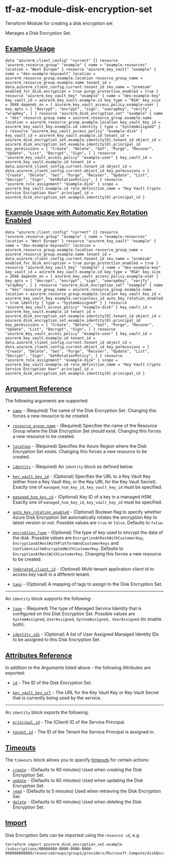 # tf-az-module-disk-encryption-set
Terraform Module for creating a disk encryption set 

Manages a Disk Encryption Set.

## [Example Usage](https://registry.terraform.io/providers/hashicorp/azurerm/latest/docs/resources/disk_encryption_set#example-usage)

```hcl
data "azurerm_client_config" "current" {} resource "azurerm_resource_group" "example" { name = "example-resources" location = "West Europe" } resource "azurerm_key_vault" "example" { name = "des-example-keyvault" location = azurerm_resource_group.example.location resource_group_name = azurerm_resource_group.example.name tenant_id = data.azurerm_client_config.current.tenant_id sku_name = "premium" enabled_for_disk_encryption = true purge_protection_enabled = true } resource "azurerm_key_vault_key" "example" { name = "des-example-key" key_vault_id = azurerm_key_vault.example.id key_type = "RSA" key_size = 2048 depends_on = [ azurerm_key_vault_access_policy.example-user ] key_opts = [ "decrypt", "encrypt", "sign", "unwrapKey", "verify", "wrapKey", ] } resource "azurerm_disk_encryption_set" "example" { name = "des" resource_group_name = azurerm_resource_group.example.name location = azurerm_resource_group.example.location key_vault_key_id = azurerm_key_vault_key.example.id identity { type = "SystemAssigned" } } resource "azurerm_key_vault_access_policy" "example-disk" { key_vault_id = azurerm_key_vault.example.id tenant_id = azurerm_disk_encryption_set.example.identity[0].tenant_id object_id = azurerm_disk_encryption_set.example.identity[0].principal_id key_permissions = [ "Create", "Delete", "Get", "Purge", "Recover", "Update", "List", "Decrypt", "Sign", ] } resource "azurerm_key_vault_access_policy" "example-user" { key_vault_id = azurerm_key_vault.example.id tenant_id = data.azurerm_client_config.current.tenant_id object_id = data.azurerm_client_config.current.object_id key_permissions = [ "Create", "Delete", "Get", "Purge", "Recover", "Update", "List", "Decrypt", "Sign", "GetRotationPolicy", ] } resource "azurerm_role_assignment" "example-disk" { scope = azurerm_key_vault.example.id role_definition_name = "Key Vault Crypto Service Encryption User" principal_id = azurerm_disk_encryption_set.example.identity[0].principal_id }
```

## [Example Usage with Automatic Key Rotation Enabled](https://registry.terraform.io/providers/hashicorp/azurerm/latest/docs/resources/disk_encryption_set#example-usage-with-automatic-key-rotation-enabled)

```hcl
data "azurerm_client_config" "current" {} resource "azurerm_resource_group" "example" { name = "example-resources" location = "West Europe" } resource "azurerm_key_vault" "example" { name = "des-example-keyvault" location = azurerm_resource_group.example.location resource_group_name = azurerm_resource_group.example.name tenant_id = data.azurerm_client_config.current.tenant_id sku_name = "premium" enabled_for_disk_encryption = true purge_protection_enabled = true } resource "azurerm_key_vault_key" "example" { name = "des-example-key" key_vault_id = azurerm_key_vault.example.id key_type = "RSA" key_size = 2048 depends_on = [ azurerm_key_vault_access_policy.example-user ] key_opts = [ "decrypt", "encrypt", "sign", "unwrapKey", "verify", "wrapKey", ] } resource "azurerm_disk_encryption_set" "example" { name = "des" resource_group_name = azurerm_resource_group.example.name location = azurerm_resource_group.example.location key_vault_key_id = azurerm_key_vault_key.example.versionless_id auto_key_rotation_enabled = true identity { type = "SystemAssigned" } } resource "azurerm_key_vault_access_policy" "example-disk" { key_vault_id = azurerm_key_vault.example.id tenant_id = azurerm_disk_encryption_set.example.identity[0].tenant_id object_id = azurerm_disk_encryption_set.example.identity[0].principal_id key_permissions = [ "Create", "Delete", "Get", "Purge", "Recover", "Update", "List", "Decrypt", "Sign", ] } resource "azurerm_key_vault_access_policy" "example-user" { key_vault_id = azurerm_key_vault.example.id tenant_id = data.azurerm_client_config.current.tenant_id object_id = data.azurerm_client_config.current.object_id key_permissions = [ "Create", "Delete", "Get", "Purge", "Recover", "Update", "List", "Decrypt", "Sign", "GetRotationPolicy", ] } resource "azurerm_role_assignment" "example-disk" { scope = azurerm_key_vault.example.id role_definition_name = "Key Vault Crypto Service Encryption User" principal_id = azurerm_disk_encryption_set.example.identity[0].principal_id }
```

## [Argument Reference](https://registry.terraform.io/providers/hashicorp/azurerm/latest/docs/resources/disk_encryption_set#argument-reference)

The following arguments are supported:

-   [`name`](https://registry.terraform.io/providers/hashicorp/azurerm/latest/docs/resources/disk_encryption_set#name-1) - (Required) The name of the Disk Encryption Set. Changing this forces a new resource to be created.
    
-   [`resource_group_name`](https://registry.terraform.io/providers/hashicorp/azurerm/latest/docs/resources/disk_encryption_set#resource_group_name-1) - (Required) Specifies the name of the Resource Group where the Disk Encryption Set should exist. Changing this forces a new resource to be created.
    
-   [`location`](https://registry.terraform.io/providers/hashicorp/azurerm/latest/docs/resources/disk_encryption_set#location-1) - (Required) Specifies the Azure Region where the Disk Encryption Set exists. Changing this forces a new resource to be created.
    
-   [`identity`](https://registry.terraform.io/providers/hashicorp/azurerm/latest/docs/resources/disk_encryption_set#identity-1) - (Required) An `identity` block as defined below.
    
-   [`key_vault_key_id`](https://registry.terraform.io/providers/hashicorp/azurerm/latest/docs/resources/disk_encryption_set#key_vault_key_id-1) - (Optional) Specifies the URL to a Key Vault Key (either from a Key Vault Key, or the Key URL for the Key Vault Secret). Exactly one of `managed_hsm_key_id`, `key_vault_key_id` must be specified.
    

-   [`managed_hsm_key_id`](https://registry.terraform.io/providers/hashicorp/azurerm/latest/docs/resources/disk_encryption_set#managed_hsm_key_id-1) - (Optional) Key ID of a key in a managed HSM. Exactly one of `managed_hsm_key_id`, `key_vault_key_id` must be specified.
    
-   [`auto_key_rotation_enabled`](https://registry.terraform.io/providers/hashicorp/azurerm/latest/docs/resources/disk_encryption_set#auto_key_rotation_enabled-1) - (Optional) Boolean flag to specify whether Azure Disk Encryption Set automatically rotates the encryption Key to latest version or not. Possible values are `true` or `false`. Defaults to `false`.
    

-   [`encryption_type`](https://registry.terraform.io/providers/hashicorp/azurerm/latest/docs/resources/disk_encryption_set#encryption_type-1) - (Optional) The type of key used to encrypt the data of the disk. Possible values are `EncryptionAtRestWithCustomerKey`, `EncryptionAtRestWithPlatformAndCustomerKeys` and `ConfidentialVmEncryptedWithCustomerKey`. Defaults to `EncryptionAtRestWithCustomerKey`. Changing this forces a new resource to be created.
    
-   [`federated_client_id`](https://registry.terraform.io/providers/hashicorp/azurerm/latest/docs/resources/disk_encryption_set#federated_client_id-1) - (Optional) Multi-tenant application client id to access key vault in a different tenant.
    
-   [`tags`](https://registry.terraform.io/providers/hashicorp/azurerm/latest/docs/resources/disk_encryption_set#tags-1) - (Optional) A mapping of tags to assign to the Disk Encryption Set.
    

___

An `identity` block supports the following:

-   [`type`](https://registry.terraform.io/providers/hashicorp/azurerm/latest/docs/resources/disk_encryption_set#type-1) - (Required) The type of Managed Service Identity that is configured on this Disk Encryption Set. Possible values are `SystemAssigned`, `UserAssigned`, `SystemAssigned, UserAssigned` (to enable both).
    
-   [`identity_ids`](https://registry.terraform.io/providers/hashicorp/azurerm/latest/docs/resources/disk_encryption_set#identity_ids-1) - (Optional) A list of User Assigned Managed Identity IDs to be assigned to this Disk Encryption Set.
    

## [Attributes Reference](https://registry.terraform.io/providers/hashicorp/azurerm/latest/docs/resources/disk_encryption_set#attributes-reference)

In addition to the Arguments listed above - the following Attributes are exported:

-   [`id`](https://registry.terraform.io/providers/hashicorp/azurerm/latest/docs/resources/disk_encryption_set#id-1) - The ID of the Disk Encryption Set.
    
-   [`key_vault_key_url`](https://registry.terraform.io/providers/hashicorp/azurerm/latest/docs/resources/disk_encryption_set#key_vault_key_url-1) - The URL for the Key Vault Key or Key Vault Secret that is currently being used by the service.
    

___

An `identity` block exports the following:

-   [`principal_id`](https://registry.terraform.io/providers/hashicorp/azurerm/latest/docs/resources/disk_encryption_set#principal_id-1) - The (Client) ID of the Service Principal.
    
-   [`tenant_id`](https://registry.terraform.io/providers/hashicorp/azurerm/latest/docs/resources/disk_encryption_set#tenant_id-2) - The ID of the Tenant the Service Principal is assigned in.
    

## [Timeouts](https://registry.terraform.io/providers/hashicorp/azurerm/latest/docs/resources/disk_encryption_set#timeouts)

The `timeouts` block allows you to specify [timeouts](https://www.terraform.io/language/resources/syntax#operation-timeouts) for certain actions:

-   [`create`](https://registry.terraform.io/providers/hashicorp/azurerm/latest/docs/resources/disk_encryption_set#create-1) - (Defaults to 60 minutes) Used when creating the Disk Encryption Set.
-   [`update`](https://registry.terraform.io/providers/hashicorp/azurerm/latest/docs/resources/disk_encryption_set#update-1) - (Defaults to 60 minutes) Used when updating the Disk Encryption Set.
-   [`read`](https://registry.terraform.io/providers/hashicorp/azurerm/latest/docs/resources/disk_encryption_set#read-1) - (Defaults to 5 minutes) Used when retrieving the Disk Encryption Set.
-   [`delete`](https://registry.terraform.io/providers/hashicorp/azurerm/latest/docs/resources/disk_encryption_set#delete-1) - (Defaults to 60 minutes) Used when deleting the Disk Encryption Set.

## [Import](https://registry.terraform.io/providers/hashicorp/azurerm/latest/docs/resources/disk_encryption_set#import)

Disk Encryption Sets can be imported using the `resource id`, e.g.

```shell
terraform import azurerm_disk_encryption_set.example /subscriptions/00000000-0000-0000-0000-000000000000/resourceGroups/group1/providers/Microsoft.Compute/diskEncryptionSets/encryptionSet1
```
